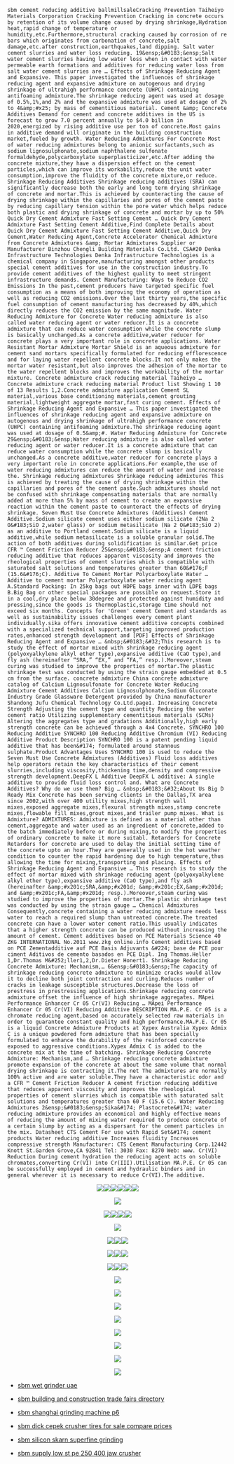 
```
sbm cement reducing additive ballmillsaleCracking Prevention Taiheiyo Materials Corporation Cracking Prevention Cracking in concrete occurs by retention of its volume change caused by drying shrinkage,Hydration heat,rapid change of temperature or humidity,etc.Furthermore,structural cracking caused by corrosion of re bars which originates from carbonation of concrete,salt damage,etc.after construction,earthquakes,land dipping. Salt water cement slurries and water loss reducing. 19&ensp;&#0183;&ensp;Salt water cement slurries having low water loss when in contact with water permeable earth formations and additives for reducing water loss from salt water cement slurries are … Effects of Shrinkage Reducing Agent and Expansive. This paper investigated the influences of shrinkage reducing agent and expansive admixture on autogenous and drying shrinkage of ultrahigh performance concrete (UHPC) containing antifoaming admixture.The shrinkage reducing agent was used at dosage of 0.5%,1%,and 2% and the expansive admixture was used at dosage of 2% to 4&amp;#x25; by mass of cementitious material. Cement &amp; Concrete Additives Demand for cement and concrete additives in the US is forecast to grow 7.0 percent annually to $4.0 billion in 2020,energized by rising additive use per ton of concrete.Most gains in additive demand will originate in the building construction market,fueled by growth. Water Reducing Admixtures For Concrete Most of water reducing admixtures belong to anionic surfactants,such as sodium lignosulphonate,sodium naphthalene sulfonate formaldehyde,polycarboxylate superplasticizer,etc.After adding the concrete mixture,they have a dispersion effect on the cement particles,which can improve its workability,reduce the unit water consumption,improve the fluidity of the concrete mixture,or reduce. Shrinkage Reducing Additives Shrinkage reducing additives (SRA) can significantly decrease both the early and long term drying shrinkage of concrete and mortar.This is achieved by counteracting the cause of drying shrinkage within the capillaries and pores of the cement paste by reducing capillary tension within the pore water which helps reduce both plastic and drying shrinkage of concrete and mortar by up to 50% Quick Dry Cement Admixture Fast Setting Cement … Quick Dry Cement Admixture Fast Setting Cement Additive,Find Complete Details about Quick Dry Cement Admixture Fast Setting Cement Additive,Quick Dry Cement,Water Reducing Agent,Concrete Accelerator Chemical Admixture from Concrete Admixtures &amp; Mortar Admixtures Supplier or Manufacturer Binzhou Chengli Building Materials Co.Ltd. CSA#20 Denka Infrastructure Technologies Denka Infrastructure Technologies is a chemical company in Singapore,manufacturing amongst other products special cement additives for use in the construction industry.To provide cement additives of the highest quality to meet stringent infrastructure demands. Cement Manufacturing: Ways to Reduce CO2 Emissions In the past,cement producers have targeted specific fuel consumption as a means of both improving the economy of operation as well as reducing CO2 emissions.Over the last thirty years,the specific fuel consumption of cement manufacturing has decreased by 40%,which directly reduces the CO2 emission by the same magnitude. Water Reducing Admixture for Concrete Water reducing admixture is also called water reducing agent or water reducer.It is a concrete admixture that can reduce water consumption while the concrete slump is basically unchanged.As a concrete additive,water reducer for concrete plays a very important role in concrete applications. Water Resistant Mortar Admixture Mortar Shield is an aqueous admixture for cement sand mortars specifically formulated for reducing efflorescence and for laying water repellent concrete blocks.It not only makes the mortar water resistant,but also improves the adhesion of the mortar to the water repellent blocks and improves the workability of the mortar mixture. Concrete admixture crack reducing material Taiheiyo … Concrete admixture crack reducing material Product list Showing 1 10 of 13 Results 1,2.Concrete admixture application Cement SL material,various base conditioning materials,cement grouting material,lightweight aggregate mortar,fast curing cement. Effects of Shrinkage Reducing Agent and Expansive … This paper investigated the influences of shrinkage reducing agent and expansive admixture on autogenous and drying shrinkage of ultrahigh performance concrete (UHPC) containing antifoaming admixture.The shrinkage reducing agent was used at dosage of 0.5&amp;#. Water Reducing Admixture for Concrete 29&ensp;&#0183;&ensp;Water reducing admixture is also called water reducing agent or water reducer.It is a concrete admixture that can reduce water consumption while the concrete slump is basically unchanged.As a concrete additive,water reducer for concrete plays a very important role in concrete applications.For example,the use of water reducing admixtures can reduce the amount of water and increase the. Shrinkage reducing admixtures Shrinkage reducing admixtures This is achieved by treating the cause of drying shrinkage within the capillaries and pores of the cement paste.Such admixtures should not be confused with shrinkage compensating materials that are normally added at more than 5% by mass of cement to create an expansive reaction within the cement paste to counteract the effects of drying shrinkage. Seven Must Use Concrete Admixtures (Additives) Cement Additive.Sodium silicate cement uses either sodium silicate (2Na 2 O&#183;SiO 2,water glass) or sodium metasilicate (Na 2 O&#183;SiO 2) as an additive to Portland cement.Sodium silicate is a liquid additive,while sodium metasilicate is a soluble granular solid.The action of both additives during solidification is similar.Get price CFR ™ Cement Friction Reducer 25&ensp;&#0183;&ensp;A cement friction reducing additive that reduces apparent viscosity and improves the rheological properties of cement slurries which is compatible with saturated salt solutions and temperatures greater than 60&#176;F (15.6&#176;C). Additive To Cement Mortar Polycarboxylate Water … Additive to cement mortar Polycarboxylate water reducing agent A.Standard Packing: In 25kg bags out HDPE bags inner with LDPE bags B.Big Bag or other special packages are possible on request.Store it in a cool,dry place below 30degree and protected against humidity and pressing,since the goods is thermoplastic,storage time should not exceed six months. Concepts for 'Green' cement Cement and standards as well as sustainability issues challenges every cement plant individually.sika offers innovative cement additive concepts combined with a specialized technical support,targeting improved production rates,enhanced strength development and [PDF] Effects of Shrinkage Reducing Agent and Expansive … &nbsp;&#0183;&#32;This research is to study the effect of mortar mixed with shrinkage reducing agent (polyoxyalkylene alkyl ether type),expansive additive (CaO type),and fly ash (hereinafter “SRA,” “EX,” and “FA,” resp.).Moreover,steam curing was studied to improve the properties of mortar.The plastic shrinkage test was conducted by using the strain gauge embedded at 0.5 cm from the surface. concrete admixture China concrete admixture catalog of Calcium Lignosulfonate for Concrete Water Reducing Admixture Cement Additives Calcium Lignosulphonate,Sodium Gluconate Industry Grade Glassware Detergent provided by China manufacturer Shandong Jufu Chemical Technology Co.Ltd.page1. Increasing Concrete Strength Adjusting the cement type and quantity Reducing the water cement ratio Utilizing supplementary cementitious materials (SCMs) Altering the aggregates type and gradations Additionally,high early strength concrete can be achieved through a 4x4 Concrete. SYNCHRO 100 Reducing Additive SYNCHRO 100 Reducing Additive Chromium (VI) Reducing Additive Product Description SYNCHRO 100 is a patent pending liquid additive that has been&#174; formulated around stannous sulphate.Product Advantages Uses SYNCHRO 100 is used to reduce the Seven Must Use Concrete Admixtures (Additives) Fluid loss additives help operators retain the key characteristics of their cement slurries,including viscosity,thickening time,density and compressive strength development.DeepFX L Additive DeepFX L additive: A single additive to provide fluid loss control and. What are Concrete Additives? Why do we use them? Big … &nbsp;&#0183;&#32;About Us Big D Ready Mix Concrete has been serving clients in the Dallas,TX area since 2002,with over 400 utility mixes,high strength wall mixes,exposed aggregate mixes,flexural strength mixes,stamp concrete mixes,flowable fill mixes,grout mixes,and trailer pump mixes. What is Admixture? ADMIXTURES: Admixture is defined as a material other than cement,aggregate and water used as an ingredient of concrete,added to the batch immediately before or during mixing,to modify the properties of ordinary concrete to make it more suitabl. Retarders for Concrete Retarders for concrete are used to delay the initial setting time of the concrete upto an hour.They are generally used in the hot weather condition to counter the rapid hardening due to high temperature,thus allowing the time for mixing,transporting and placing. Effects of Shrinkage Reducing Agent and Expansive … This research is to study the effect of mortar mixed with shrinkage reducing agent (polyoxyalkylene alkyl ether type),expansive additive (CaO type),and fly ash (hereinafter &amp;#x201c;SRA,&amp;#x201d; &amp;#x201c;EX,&amp;#x201d; and &amp;#x201c;FA,&amp;#x201d; resp.).Moreover,steam curing was studied to improve the properties of mortar.The plastic shrinkage test was conducted by using the strain gauge … Chemical Admixtures Consequently,concrete containing a water reducing admixture needs less water to reach a required slump than untreated concrete.The treated concrete can have a lower water cement ratio.This usually indicates that a higher strength concrete can be produced without increasing the amount of cement. Cement additives based on PCE Materials Science 40 ZKG INTERNATIONAL No.2011 www.zkg online.info Cement additives based on PCE Zementadditive auf PCE Basis Adjuvants &#224; base de PCE pour ciment Aditivos de cemento basados en PCE Dipl. Ing Thomas.Heller 1,Dr.Thomas M&#252;ller1,2,Dr.Dieter Honert1. Shrinkage Reducing Concrete Admixture: Mechanism,… 6&ensp;&#0183;&ensp;The capacity of shrinkage reducing concrete admixture to minimize cracks would allow it to decline both joint contraction and curling.Reduces number of cracks in leakage susceptible structures.Decrease the loss of prestress in prestressing applications.Shrinkage reducing concrete admixture offset the influence of high shrinkage aggregates. MApei Performance Enhancer Cr 05 Cr(VI) Reducing … MApei Performance Enhancer Cr 05 Cr(VI) Reducing Additive DESCRIPTION MA.P.E. Cr 05 is a chromate reducing agent,based on accurately selected raw materials in order to guarantee constant quality and high performance.MA.P.E. Cr 05 is a liquid Concrete Admixture Products at Xypex Australia Xypex Admix C is a unique powdered form admixture that has been specially formulated to enhance the durability of the reinforced concrete exposed to aggressive conditions.Xypex Admix C is added to the concrete mix at the time of batching. Shrinkage Reducing Concrete Admixture: Mechanism,and … Shrinkage reducing concrete admixture promote expansion of the concrete at about the same volume that normal drying shrinkage is contracting it.The net The admixtures are normally 100% active and are water soluble.They have a characteristic odor and a CFR ™ Cement Friction Reducer A cement friction reducing additive that reduces apparent viscosity and improves the rheological properties of cement slurries which is compatible with saturated salt solutions and temperatures greater than 60 F (15.6 C). Water Reducing Admixtures 2&ensp;&#0183;&ensp;Sika&#174; Plastocrete&#174; water reducing admixture provides an economical and highly effective means of reducing the amount of mixing water required to produce concrete of a certain slump by acting as a dispersant for the cement particles in the mix. Datasheet CTS Cement For use with Rapid Set&#174; cement products Water reducing additive Increases fluidity Increases compressive strength Manufacturer: CTS Cement Manufacturing Corp.12442 Knott St.Garden Grove,CA 92841 Tel: 3030 Fax: 8270 Web: www. Cr(VI) Reduction During cement hydration the reducing agent acts on soluble chromates,converting Cr(VI) into Cr(III).Utilisation MA.P.E. Cr 05 can be successfully employed in cement and hydraulic binders and in general wherever it is necessary to reduce Cr(VI).The additive. 
```

<div align="center">
  
<a rel="nofollow" href="https://m.shibang-china.com?f=github&k=sbm+cement+reducing+additive+ballmillsale"><img src="https://static.shibang-china.com/en/l.png"></a><img src="https://static.shibang-china.com/en/hw.png"><a rel="nofollow" href="https://m.shibang-china.com/product/?f=github&k=sbm+cement+reducing+additive+ballmillsale"><img src="https://static.shibang-china.com/en/p.png"></a><a rel="nofollow" href="https://m.shibang-china.com/cases/?f=github&k=sbm+cement+reducing+additive+ballmillsale"><img src="https://static.shibang-china.com/en/c.png"></a><a rel="nofollow" href="https://m.shibang-china.com/news/?f=github&k=sbm+cement+reducing+additive+ballmillsale"><img src="https://static.shibang-china.com/en/n.png"></a><a rel="nofollow" href="https://m.shibang-china.com?f=github&k=sbm+cement+reducing+additive+ballmillsale"><img src="https://static.shibang-china.com/en/m.png"></a>

<a rel="nofollow" href="https://m.shibang-china.com/product/?f=github&k=sbm+cement+reducing+additive+ballmillsale"><img src="https://static.shibang-china.com/en/b.jpg"></a>
  
<a rel="nofollow" href="https://m.shibang-china.com/solution-aggregate.html?f=github&k=sbm+cement+reducing+additive+ballmillsale"><img src="https://static.shibang-china.com/en/a.jpg"></a><a rel="nofollow" href="https://m.shibang-china.com/solution-mine.html?f=github&k=sbm+cement+reducing+additive+ballmillsale"><img src="https://static.shibang-china.com/en/m.jpg"></a><a rel="nofollow" href="https://m.shibang-china.com/solution-mill.html?f=github&k=sbm+cement+reducing+additive+ballmillsale"><img src="https://static.shibang-china.com/en/g.jpg"></a><a rel="nofollow" href="https://m.shibang-china.com/solution-epc.html?f=github&k=sbm+cement+reducing+additive+ballmillsale"><img src="https://static.shibang-china.com/en/e.jpg"></a>

<a rel="nofollow" href="https://m.shibang-china.com/product/?f=github&k=sbm+cement+reducing+additive+ballmillsale"><img src="https://static.shibang-china.com/en/a-p.png"></a>

<a rel="nofollow" href="https://m.shibang-china.com/product/crusher/c6x.html?f=github&k=sbm+cement+reducing+additive+ballmillsale"><img src="https://static.shibang-china.com/en/j.jpg"></a><a rel="nofollow" href="https://m.shibang-china.com/product/crusher/ci5x.html?f=github&k=sbm+cement+reducing+additive+ballmillsale"><img src="https://static.shibang-china.com/en/i.jpg"></a><a rel="nofollow" href="https://m.shibang-china.com/product/crusher/hst.html?f=github&k=sbm+cement+reducing+additive+ballmillsale"><img src="https://static.shibang-china.com/en/c.jpg"></a>

<a rel="nofollow" href="https://m.shibang-china.com/product/mill/mtw.html?f=github&k=sbm+cement+reducing+additive+ballmillsale"><img src="https://static.shibang-china.com/en/mtw.jpg"></a><a rel="nofollow" href="https://m.shibang-china.com/product/mill/scm.html?f=github&k=sbm+cement+reducing+additive+ballmillsale"><img src="https://static.shibang-china.com/en/scm.jpg"></a><a rel="nofollow" href="https://m.shibang-china.com/product/mill/lm.html?f=github&k=sbm+cement+reducing+additive+ballmillsale"><img src="https://static.shibang-china.com/en/lm.jpg"></a>

<a rel="nofollow" href="https://m.shibang-china.com/product/sand/vsi6x.html?f=github&k=sbm+cement+reducing+additive+ballmillsale"><img src="https://static.shibang-china.com/en/6x.jpg"></a><a rel="nofollow" href="https://m.shibang-china.com/product/sand/vu.html?f=github&k=sbm+cement+reducing+additive+ballmillsale"><img src="https://static.shibang-china.com/en/vu.jpg"></a><a rel="nofollow" href="https://m.shibang-china.com/product/mobile/klun.html?f=github&k=sbm+cement+reducing+additive+ballmillsale"><img src="https://static.shibang-china.com/en/k.jpg"></a>

<a rel="nofollow" href="https://m.shibang-china.com/cases/?f=github&k=sbm+cement+reducing+additive+ballmillsale"><img src="https://static.shibang-china.com/en/case.png"></a>

<a rel="nofollow" href="https://m.shibang-china.com/cases/aggregate/202.html?f=github&k=sbm+cement+reducing+additive+ballmillsale"><img src="https://static.shibang-china.com/en/c-1.jpg"></a>

<a rel="nofollow" href="https://m.shibang-china.com/cases/aggregate/203.html?f=github&k=sbm+cement+reducing+additive+ballmillsale"><img src="https://static.shibang-china.com/en/c-2.jpg"></a>

<a rel="nofollow" href="https://m.shibang-china.com/cases/mill/123.html?f=github&k=sbm+cement+reducing+additive+ballmillsale"><img src="https://static.shibang-china.com/en/c-3.jpg"></a>

<a rel="nofollow" href="https://m.shibang-china.com/contact_us.html?f=github&k=sbm+cement+reducing+additive+ballmillsale"><img src="https://static.shibang-china.com/en/contact.png"></a>

<a rel="nofollow" href="https://swt.shibang-china.com/?f=github&k=sbm+cement+reducing+additive+ballmillsale"><img src="https://static.shibang-china.com/en/chat.png"></a>

<a rel="nofollow" href="https://whatsapp.shibangsoft.com/WhatsApp.php?f=github&k=sbm+cement+reducing+additive+ballmillsale"><img src="https://static.shibang-china.com/en/whatsapp.png"></a>

<a rel="nofollow" href="https://m.shibang-china.com/?f=github&k=sbm+cement+reducing+additive+ballmillsale"><img src="https://static.shibang-china.com/en/website.png"></a>

</div>


* [sbm wet grinder uae](sbm%20wet%20grinder%20uae.md)

* [sbm building and construction trade fairs directory](sbm%20building%20and%20construction%20trade%20fairs%20directory.md)

* [sbm shanghai grinding machine p6](sbm%20shanghai%20grinding%20machine%20p6.md)

* [sbm dick cepek crusher tires for sale compare prices](sbm%20dick%20cepek%20crusher%20tires%20for%20sale%20compare%20prices.md)

* [sbm silicon skarn superfine grinding](sbm%20silicon%20skarn%20superfine%20grinding.md)

* [sbm supply low st pe 250 400 jaw crusher](sbm%20supply%20low%20st%20pe%20250%20400%20jaw%20crusher.md)